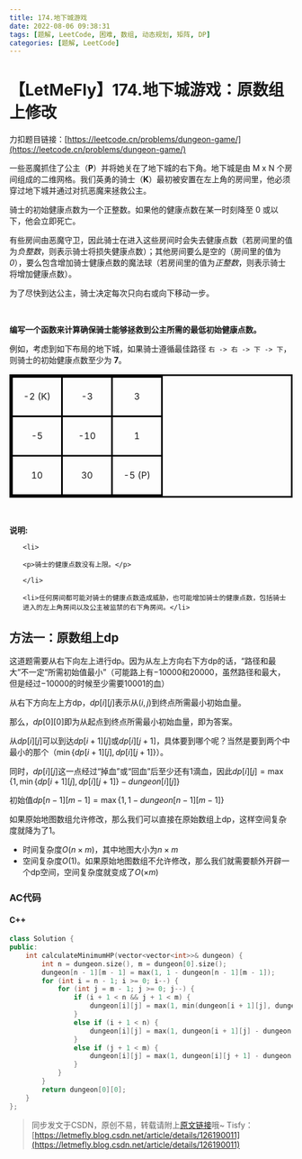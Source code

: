 ```yaml
---
title: 174.地下城游戏
date: 2022-08-06 09:38:31
tags: [题解, LeetCode, 困难, 数组, 动态规划, 矩阵, DP]
categories: [题解, LeetCode]
---
```


# 【LetMeFly】174.地下城游戏：原数组上修改

力扣题目链接：[https://leetcode.cn/problems/dungeon-game/](https://leetcode.cn/problems/dungeon-game/)

<style>

table.dungeon, .dungeon th, .dungeon td {

  border:3px solid black;

}



 .dungeon th, .dungeon td {

    text-align: center;

    height: 70px;

    width: 70px;

}

</style>



<p>一些恶魔抓住了公主（<strong>P</strong>）并将她关在了地下城的右下角。地下城是由&nbsp;M x N 个房间组成的二维网格。我们英勇的骑士（<strong>K</strong>）最初被安置在左上角的房间里，他必须穿过地下城并通过对抗恶魔来拯救公主。</p>



<p>骑士的初始健康点数为一个正整数。如果他的健康点数在某一时刻降至 0 或以下，他会立即死亡。</p>



<p>有些房间由恶魔守卫，因此骑士在进入这些房间时会失去健康点数（若房间里的值为<em>负整数</em>，则表示骑士将损失健康点数）；其他房间要么是空的（房间里的值为 <em>0</em>），要么包含增加骑士健康点数的魔法球（若房间里的值为<em>正整数</em>，则表示骑士将增加健康点数）。</p>



<p>为了尽快到达公主，骑士决定每次只向右或向下移动一步。</p>



<p>&nbsp;</p>



<p><strong>编写一个函数来计算确保骑士能够拯救到公主所需的最低初始健康点数。</strong></p>



<p>例如，考虑到如下布局的地下城，如果骑士遵循最佳路径 <code>右 -&gt; 右 -&gt; 下 -&gt; 下</code>，则骑士的初始健康点数至少为 <strong>7</strong>。</p>



<table class="dungeon">
<tr> 
<td>-2 (K)</td> 
<td>-3</td> 
<td>3</td> 
</tr> 
<tr> 
<td>-5</td> 
<td>-10</td> 
<td>1</td> 
</tr> 
<tr> 
<td>10</td> 
<td>30</td> 
<td>-5 (P)</td> 
</tr> 
</table>

<!---2K   -3  3

-5   -10   1

10 30   5P-->



<p>&nbsp;</p>



<p><strong>说明:</strong></p>



<ul>

	<li>

	<p>骑士的健康点数没有上限。</p>

	</li>

	<li>任何房间都可能对骑士的健康点数造成威胁，也可能增加骑士的健康点数，包括骑士进入的左上角房间以及公主被监禁的右下角房间。</li>

</ul>

    
## 方法一：原数组上dp

这道题需要从右下向左上进行dp。因为从左上方向右下方dp的话，“路径和最大”不一定“所需初始值最小”（可能路上有$-10000$和$20000$，虽然路径和最大，但是经过$-10000$的时候至少需要$10001$的血）

从右下方向左上方dp，$dp[i][j]$表示从$(i, j)$到终点所需最小初始血量。

那么，$dp[0][0]$即为从起点到终点所需最小初始血量，即为答案。

从$dp[i][j]$可以到达$dp[i + 1][j]$或$dp[i][j + 1]$，具体要到哪个呢？当然是要到两个中最小的那个（$\min \{dp[i + 1][j], dp[i][j + 1]\}$）。

同时，$dp[i][j]$这一点经过“掉血”或“回血”后至少还有$1$滴血，因此$dp[i][j] = \max\{1, \min \{dp[i + 1][j], dp[i][j + 1]\} - dungeon[i][j]\}$

初始值$dp[n - 1][m - 1]=\max\{1, 1 - dungeon[n - 1][m - 1]\}$

如果原始地图数组允许修改，那么我们可以直接在原始数组上dp，这样空间复杂度就降为了1。

+ 时间复杂度$O(n\times m)$，其中地图大小为$n\times m$
+ 空间复杂度$O(1)$。如果原始地图数组不允许修改，那么我们就需要额外开辟一个dp空间，空间复杂度就变成了$O(\times m)$

### AC代码

#### C++

```cpp
class Solution {
public:
    int calculateMinimumHP(vector<vector<int>>& dungeon) {
        int n = dungeon.size(), m = dungeon[0].size();
        dungeon[n - 1][m - 1] = max(1, 1 - dungeon[n - 1][m - 1]);
        for (int i = n - 1; i >= 0; i--) {
            for (int j = m - 1; j >= 0; j--) {
                if (i + 1 < n && j + 1 < m) {
                    dungeon[i][j] = max(1, min(dungeon[i + 1][j], dungeon[i][j + 1]) - dungeon[i][j]);
                }
                else if (i + 1 < n) {
                    dungeon[i][j] = max(1, dungeon[i + 1][j] - dungeon[i][j]);
                }
                else if (j + 1 < m) {
                    dungeon[i][j] = max(1, dungeon[i][j + 1] - dungeon[i][j]);
                }
            }
        }
        return dungeon[0][0];
    }
};
```

> 同步发文于CSDN，原创不易，转载请附上[原文链接](https://blog.letmefly.xyz/2022/08/06/LeetCode%200174.%E5%9C%B0%E4%B8%8B%E5%9F%8E%E6%B8%B8%E6%88%8F/)哦~
> Tisfy：[https://letmefly.blog.csdn.net/article/details/126190011](https://letmefly.blog.csdn.net/article/details/126190011)
